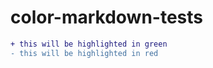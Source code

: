 # color-markdown-tests


```diff
+ this will be highlighted in green
- this will be highlighted in red
```

